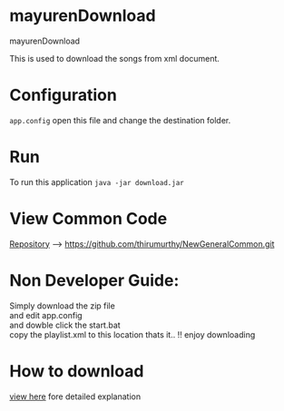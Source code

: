 # mayurenDownload
mayurenDownload


This is used to download the songs from xml document.

# Configuration
```app.config```
open this file and change the destination folder.

# Run
To run this application
```java -jar download.jar```

# View Common Code
[Repository](https://github.com/thirumurthy/NewGeneralCommon.git)  --> https://github.com/thirumurthy/NewGeneralCommon.git



# Non Developer Guide:
Simply download the zip file <br/> and edit app.config <br/> and dowble click the start.bat
<br/>copy the playlist.xml to this location
thats it.. !! enjoy downloading

# How to download
[view here](http://thirutricks.blogspot.com/2017/03/download-bulk-songs-from-mayuren.html) fore detailed explanation
